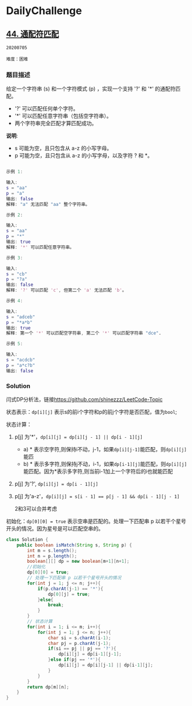# DailyChallenge

## [44. 通配符匹配](https://leetcode-cn.com/problems/wildcard-matching/)

`20200705`

`难度：困难`

### 题目描述

给定一个字符串 (s) 和一个字符模式 (p) ，实现一个支持 '?' 和 '*' 的通配符匹配。

- '?' 可以匹配任何单个字符。
- '*' 可以匹配任意字符串（包括空字符串）。
- 两个字符串完全匹配才算匹配成功。

**说明**:

- s 可能为空，且只包含从 a-z 的小写字母。
- p 可能为空，且只包含从 a-z 的小写字母，以及字符 ? 和 *。

```matlab

示例 1:

输入:
s = "aa"
p = "a"
输出: false
解释: "a" 无法匹配 "aa" 整个字符串。

示例 2:

输入:
s = "aa"
p = "*"
输出: true
解释: '*' 可以匹配任意字符串。

示例 3:

输入:
s = "cb"
p = "?a"
输出: false
解释: '?' 可以匹配 'c', 但第二个 'a' 无法匹配 'b'。

示例 4:

输入:
s = "adceb"
p = "*a*b"
输出: true
解释: 第一个 '*' 可以匹配空字符串, 第二个 '*' 可以匹配字符串 "dce".

示例 5:

输入:
s = "acdcb"
p = "a*c?b"
输出: false
```

### Solution

闫式DP分析法，链接<https://github.com/shinezzz/LeetCode-Topic>

状态表示：`dp[i][j]` 表示s的前i个字符和p的前j个字符是否匹配，值为`bool`;

状态计算：

1. p[j] 为'*'，`dp[i][j] = dp[i][j - 1] || dp[i - 1][j]`
   - a) * 表示空字符,则保持i不动，j-1，如果`dp[i][j-1]`能匹配，则`dp[i][j]`能匹
   - b) * 表示多字符,则保持j不动，i-1，如果`dp[i-1][j]`能匹配，则`dp[i][j]`能匹配。因为*表示多字符,则当前i-1加上一个字符后的i也就能匹配

2. p[j] 为'?', `dp[i][j] = dp[i - 1][j]`

3. p[j] 为'a-z'，`dp[i][j] = s[i - 1] == p[j - 1] && dp[i - 1][j - 1]`

   2和3可以合并考虑

初始化：`dp[0][0] = true` 表示空串是匹配的。处理一下匹配串 p 以若干个星号开头的情况。因为星号是可以匹配空串的。

```java
class Solution {
    public boolean isMatch(String s, String p) {
        int m = s.length();
        int n = p.length();
        boolean[][] dp = new boolean[m+1][n+1];
        //初始化
        dp[0][0] = true;
        // 处理一下匹配串 p 以若干个星号开头的情况
        for(int j = 1; j <= n; j++){
            if(p.charAt(j-1) == '*'){
                dp[0][j] = true;
            }else{
                break;
            }
        }
        // 状态计算
        for(int i = 1; i <= m; i++){
            for(int j = 1; j <= n; j++){
                char si = s.charAt(i-1);
                char pj = p.charAt(j-1);
                if(si == pj || pj == '?'){
                    dp[i][j] = dp[i-1][j-1];
                }else if(pj == '*'){
                    dp[i][j] = dp[i][j-1] || dp[i-1][j];
                }
            }
        }
        return dp[m][n];
    }
}
```
